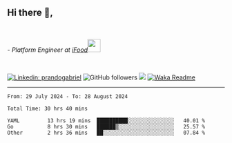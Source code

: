 <h2>Hi there  👋,</h2> </br>

<p><em>- Platform Engineer at <a href="https://www.ifood.com.br/">iFood</a><img src="https://media.giphy.com/media/WUlplcMpOCEmTGBtBW/giphy.gif" width="30"> 
</em></p></br>


[![Linkedin: prandogabriel](https://img.shields.io/badge/-prandogabriel-blue?style=flat-square&logo=Linkedin&logoColor=white&link=https://www.linkedin.com/in/prandogabriel/)](https://www.linkedin.com/in/prandogabriel)
![GitHub followers](https://img.shields.io/github/followers/prandogabriel?label=Follow&style=social)
![](https://visitor-badge.glitch.me/badge?page_id=prandogabriel.prandogabriel)
[![Waka Readme](https://github.com/prandogabriel/prandogabriel/actions/workflows/update-stats.yml.yml/badge.svg)](https://github.com/prandogabriel/prandogabriel/actions/workflows/update-stats.yml.yml)

---

<!--START_SECTION:waka-->

```golang
From: 29 July 2024 - To: 28 August 2024

Total Time: 30 hrs 40 mins

YAML         13 hrs 19 mins  ██████████░░░░░░░░░░░░░░░   40.01 %
Go           8 hrs 30 mins   ██████▒░░░░░░░░░░░░░░░░░░   25.57 %
Other        2 hrs 36 mins   ██░░░░░░░░░░░░░░░░░░░░░░░   07.84 %
```

<!--END_SECTION:waka-->
